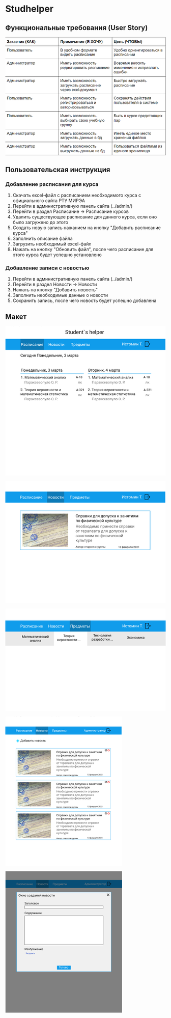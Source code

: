 # Studhelper 
## Функциональные требования (User Story)
![User Story](https://github.com/Danila-Developer/studhelper/blob/main/screens/Screenshot_7.png)

## Пользовательская инструкция
### Добавление расписания для курса
1. Скачать excel-файл с расписанием необходимого курса с официального сайта РТУ МИРЭА
2. Перейти в административную панель сайта (../admin/)
3. Перейти в раздел Расписание -> Расписание курсов
4. Удалить существующее расписание для данного курса, если оно было загружено до этого
5. Создать новую запись нажанием на кнопку "Добавить расписание курса"
6. Заполнить описание файла
7. Загрузить необходимый excel-файл
8. Нажать на кнопку "Обновить файл", после чего расписание для этого курса будет успешно установлено
### Добавление записи с новостью
1. Перейти в административную панель сайта (../admin/)
2. Перейти в раздел Новости -> Новости
3. Нажать на кнопку "Добавить новость"
4. Заполнить необходимые данные о новости
5. Сохранить запись, после чего новость будет успешно добавлена
## Макет
![User Story](https://github.com/Danila-Developer/studhelper/blob/main/screens/Screenshot_2.png)

![User Story](https://github.com/Danila-Developer/studhelper/blob/main/screens/Screenshot_3.png)

![User Story](https://github.com/Danila-Developer/studhelper/blob/main/screens/Screenshot_4.png)

![User Story](https://github.com/Danila-Developer/studhelper/blob/main/screens/Screenshot_5.png)

![User Story](https://github.com/Danila-Developer/studhelper/blob/main/screens/Screenshot_6.png)


